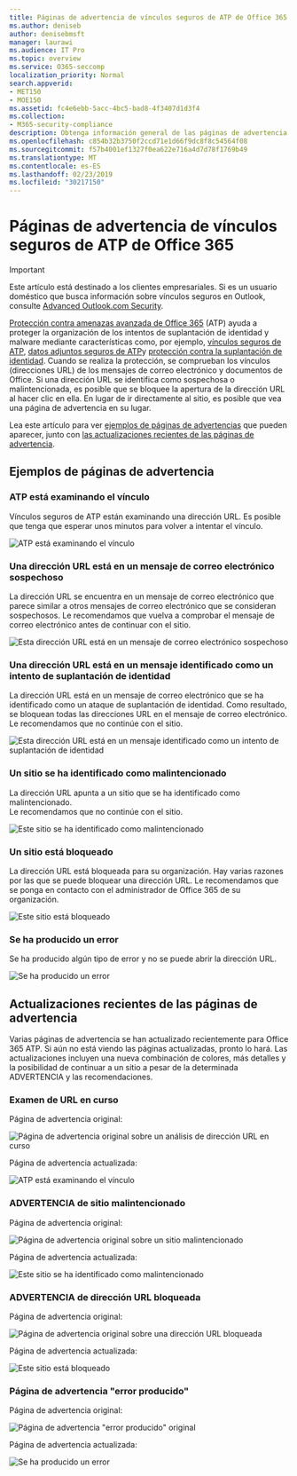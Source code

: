 ```yaml
---
title: Páginas de advertencia de vínculos seguros de ATP de Office 365
ms.author: deniseb
author: denisebmsft
manager: laurawi
ms.audience: IT Pro
ms.topic: overview
ms.service: O365-seccomp
localization_priority: Normal
search.appverid:
- MET150
- MOE150
ms.assetid: fc4e6ebb-5acc-4bc5-bad8-4f3407d1d3f4
ms.collection:
- M365-security-compliance
description: Obtenga información general de las páginas de advertencia que puede ver cuando la protección contra amenazas avanzada de Office 365 está en funcionamiento.
ms.openlocfilehash: c854b32b3750f2ccd71e1d66f9dc8f8c54564f08
ms.sourcegitcommit: f57b4001ef1327f0ea622e716a4d7d78f1769b49
ms.translationtype: MT
ms.contentlocale: es-ES
ms.lasthandoff: 02/23/2019
ms.locfileid: "30217150"
---
```

# <a name="office-365-atp-safe-links-warning-pages"></a>Páginas de advertencia de vínculos seguros de ATP de Office 365

> [!IMPORTANT]
> Este artículo está destinado a los clientes empresariales. Si es un usuario doméstico que busca información sobre vínculos seguros en Outlook, consulte [Advanced Outlook.com Security](https://support.office.com/article/advanced-outlook-com-security-for-office-365-subscribers-882d2243-eab9-4545-a58a-b36fee4a46e2).

[Protección contra amenazas avanzada de Office 365](office-365-atp.md) (ATP) ayuda a proteger la organización de los intentos de suplantación de identidad y malware mediante características como, por ejemplo, [vínculos seguros de ATP](atp-safe-links.md), [datos adjuntos seguros de ATP](atp-safe-attachments.md)y [protección contra la suplantación de identidad](anti-phishing-protection.md). Cuando se realiza la protección, se comprueban los vínculos (direcciones URL) de los mensajes de correo electrónico y documentos de Office. Si una dirección URL se identifica como sospechosa o malintencionada, es posible que se bloquee la apertura de la dirección URL al hacer clic en ella. En lugar de ir directamente al sitio, es posible que vea una página de advertencia en su lugar. 
  
Lea este artículo para ver [ejemplos de páginas de advertencias](atp-safe-links-warning-pages.md#examples) que pueden aparecer, junto con [las actualizaciones recientes de las páginas de advertencia](atp-safe-links-warning-pages.md#updates).
  
## <a name="examples-of-warning-pages"></a>Ejemplos de páginas de advertencia

### <a name="atp-is-scanning-the-link"></a>ATP está examinando el vínculo

Vínculos seguros de ATP están examinando una dirección URL. Es posible que tenga que esperar unos minutos para volver a intentar el vínculo.

![ATP está examinando el vínculo](media/ee8dd5ed-6b91-4248-b054-12b719e8d0ed.png)

### <a name="a-url-is-in-a-suspicious-email-message"></a>Una dirección URL está en un mensaje de correo electrónico sospechoso

La dirección URL se encuentra en un mensaje de correo electrónico que parece similar a otros mensajes de correo electrónico que se consideran sospechosos. Le recomendamos que vuelva a comprobar el mensaje de correo electrónico antes de continuar con el sitio.

![Esta dirección URL está en un mensaje de correo electrónico sospechoso](media/33f57923-23e3-4b0f-838b-6ad589ba897b.png)

### <a name="a-url-is-in-a-message-identified-as-a-phishing-attempt"></a>Una dirección URL está en un mensaje identificado como un intento de suplantación de identidad

La dirección URL está en un mensaje de correo electrónico que se ha identificado como un ataque de suplantación de identidad. Como resultado, se bloquean todas las direcciones URL en el mensaje de correo electrónico. Le recomendamos que no continúe con el sitio.

![Esta dirección URL está en un mensaje identificado como un intento de suplantación de identidad](media/6e544a28-0604-4821-aba6-d5a57bb917e5.png)

### <a name="a-site-has-been-identified-as-malicious"></a>Un sitio se ha identificado como malintencionado

La dirección URL apunta a un sitio que se ha identificado como malintencionado.  <br/> Le recomendamos que no continúe con el sitio.

![Este sitio se ha identificado como malintencionado](media/058883c8-23f0-4672-9c1c-66b084796177.png)

### <a name="a-site-is-blocked"></a>Un sitio está bloqueado

La dirección URL está bloqueada para su organización. Hay varias razones por las que se puede bloquear una dirección URL. Le recomendamos que se ponga en contacto con el administrador de Office 365 de su organización.

![Este sitio está bloqueado](media/6b4bda2d-a1e6-419e-8b10-588e83c3af3f.png)

### <a name="an-error-has-occurred"></a>Se ha producido un error

Se ha producido algún tipo de error y no se puede abrir la dirección URL.

![Se ha producido un error](media/2f7465a4-1cf4-4c1c-b7d4-3c07e4b795b4.png)

## <a name="recent-updates-to-warning-pages"></a>Actualizaciones recientes de las páginas de advertencia

Varias páginas de advertencia se han actualizado recientemente para Office 365 ATP. Si aún no está viendo las páginas actualizadas, pronto lo hará. Las actualizaciones incluyen una nueva combinación de colores, más detalles y la posibilidad de continuar a un sitio a pesar de la determinada ADVERTENCIA y las recomendaciones.

### <a name="url-scan-in-progress"></a>Examen de URL en curso

Página de advertencia original:

![Página de advertencia original sobre un análisis de dirección URL en curso](media/04368763-763f-43d6-94a4-a48291d36893.png)

Página de advertencia actualizada:

![ATP está examinando el vínculo](media/ee8dd5ed-6b91-4248-b054-12b719e8d0ed.png)

### <a name="malicious-site-warning"></a>ADVERTENCIA de sitio malintencionado

Página de advertencia original:

![Página de advertencia original sobre un sitio malintencionado](media/b9efda09-6dd8-46ef-82cb-56e4d538b8f5.png)

Página de advertencia actualizada:

![Este sitio se ha identificado como malintencionado](media/058883c8-23f0-4672-9c1c-66b084796177.png)

### <a name="blocked-url-warning"></a>ADVERTENCIA de dirección URL bloqueada

Página de advertencia original:

![Página de advertencia original sobre una dirección URL bloqueada](media/3d6ba028-30bf-45fc-958e-d3aad3defc83.png)

Página de advertencia actualizada:

![Este sitio está bloqueado](media/6b4bda2d-a1e6-419e-8b10-588e83c3af3f.png)

### <a name="error-occurred-warning-page"></a>Página de advertencia "error producido"

Página de advertencia original:

![Página de advertencia "error producido" original](media/9aaa4383-2f23-48be-bdaa-8efbcb2acc70.png)

Página de advertencia actualizada:

![Se ha producido un error](media/2f7465a4-1cf4-4c1c-b7d4-3c07e4b795b4.png)
   

